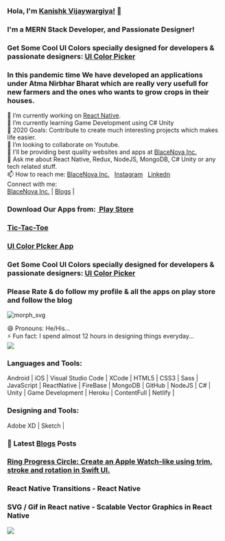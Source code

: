 ### Hola, I'm <a href="https://kanishkvijaywargiya.github.io/uicolorpicker.github.io/">Kanishk Vijaywargiya!</a> 👋
### I'm a MERN Stack Developer, and Passionate Designer!
### Get Some Cool UI Colors specially designed for developers & passionate designers: <a style="font-weight:bold;" href="https://kanishkvijaywargiya.github.io/uicolorpicker.github.io/">UI Color Picker</a><br>

### In this pandemic time We have developed an applications under Atma Nirbhar Bharat which are really very usefull for new farmers and the ones who wants to grow crops in their houses.

🔭 I’m currently working on <a href="https://blacenova.wordpress.com/blog-2/">React Native</a>.<br>
🌱 I’m currently learning Game Development using C# Unity<br>
🥅 2020 Goals: Contribute to create much interesting projects which makes life easier.<br>
👯 I’m looking to collaborate on Youtube.<br>
🤔 I'll be providing best quality websites and apps at <a href="https://www.facebook.com/BlaceNovaInc/">BlaceNova Inc.</a><br>
💬 Ask me about React Native, Redux, NodeJS, MongoDB, C# Unity or any tech related stuff.<br>
📫 How to reach me: <a href="https://www.facebook.com/BlaceNovaInc/">BlaceNova Inc.</a> &nbsp; <a href="https://www.instagram.com/kanishk010199/">Instagram</a> &nbsp; <a href="https://www.instagram.com/kanishk010199/">Linkedn</a><br>
Connect with me:<br>
<a href="https://www.facebook.com/BlaceNovaInc/">BlaceNova Inc.</a> | <a href="https://blacenova.wordpress.com/">Blogs</a> |<br>
### Download Our Apps from: <a style="font-weight:bold;" href="https://play.google.com/store/apps/details?id=com.androwebios.tic_tac&hl=en_IN">&nbsp;Play Store</a> <br>
### <a style="font-weight:bold;" href="https://play.google.com/store/apps/details?id=com.androwebios.tic_tac&hl=en_IN">Tic-Tac-Toe</a> <br>
### <a style="font-weight:bold;" href="https://play.google.com/store/apps/details?id=com.androwebios.colors&hl=en_IN">UI Color PIcker App</a> <br>
### Get Some Cool UI Colors specially designed for developers & passionate designers: <a style="font-weight:bold;" href="https://kanishkvijaywargiya.github.io/uicolorpicker.github.io/">UI Color Picker</a><br>

### Please Rate & do follow my profile & all the apps on play store and follow the blog
![morph_svg](https://user-images.githubusercontent.com/43451046/93579605-4ed57000-f9bc-11ea-853d-7a225cf72c02.gif)


😄 Pronouns: He/His...<br>
⚡ Fun fact: I spend almost 12 hours in designing things everyday...<br>
<img src="https://p73.f4.n0.cdn.getcloudapp.com/items/Blu5y50w/react%20native%20logo.png?v=6f964a6472a37e02867e1bd9bd477109"><br>


### Languages and Tools:
Android | iOS | Visual Studio Code | XCode | HTML5 | CSS3 | Sass | JavaScript | ReactNative | FireBase | MongoDB | GitHub | NodeJS | C# | Unity | Game Development | Heroku | ContentFull | Netlify | 
### Designing and Tools:
Adobe XD | Sketch |

### 📕 Latest <a href="https://blacenova.wordpress.com/blog-2/">Blogs</a> Posts<br>
### <a style="font-weight:bold;" href="https://blacenova.wordpress.com/blog-2/">Ring Progress Circle: Create an Apple Watch-like using trim, stroke and rotation in Swift UI.</a><br>
### <a style="font-weight:bold;text-decoration:none;color:#121212;" href="https://blacenova.wordpress.com/blog-2/">React Native Transitions - React Native</a><br>
### <a style="font-weight:bold;text-decoration:none;color:#121212;" href="https://blacenova.wordpress.com/blog-2/">SVG / Gif in React native - Scalable Vector Graphics in React Native</a><br>


<img src="https://p73.f4.n0.cdn.getcloudapp.com/items/4gu9D9rb/logo.png?v=3cc33f3da928e405afdd2983580e9322"><br>
